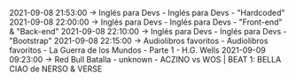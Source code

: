2021-09-08 21:53:00 -> Inglés para Devs - Inglés para Devs - "Hardcoded"
2021-09-08 22:00:00 -> Inglés para Devs - Inglés para Devs - "Front-end" & "Back-end"
2021-09-08 22:10:00 -> Inglés para Devs - Inglés para Devs - "Bootstrap"
2021-09-08 22:15:00 -> Audiolibros favoritos - Audiolibros favoritos - La Guerra de los Mundos - Parte 1 - H.G. Wells
2021-09-09 09:23:00 -> Red Bull Batalla - unknown - ACZINO vs WOS | BEAT 1: BELLA CIAO de NERSO & VERSE
